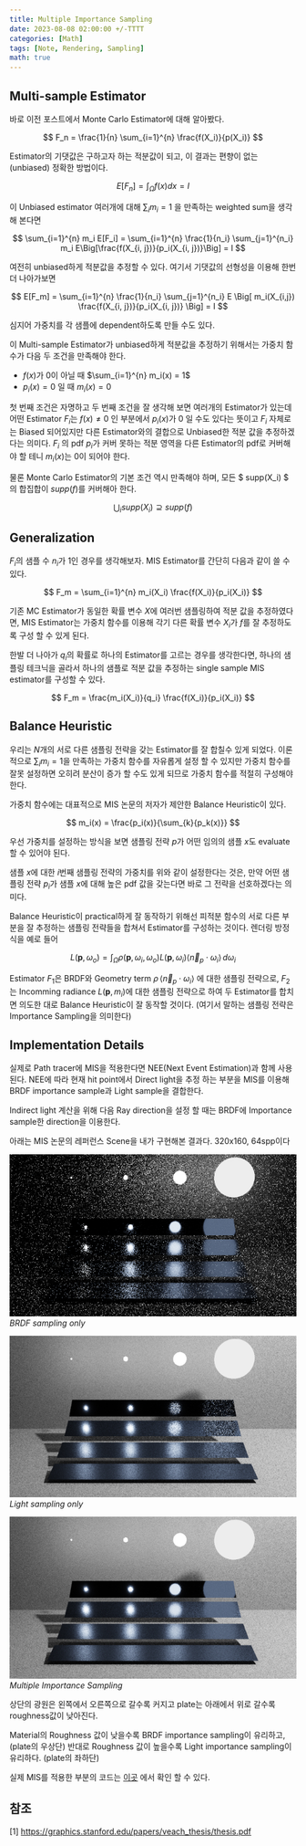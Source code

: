 ```yaml
---
title: Multiple Importance Sampling
date: 2023-08-08 02:00:00 +/-TTTT
categories: [Math]
tags: [Note, Rendering, Sampling]  
math: true
---
```


## Multi-sample Estimator

바로 이전 포스트에서 Monte Carlo Estimator에 대해 알아봤다. 

$$ F_n = \frac{1}{n} \sum_{i=1}^{n} \frac{f(X_i)}{p(X_i)} $$

Estimator의 기댓값은 구하고자 하는 적분값이 되고, 이 결과는 편향이 없는(unbiased) 정확한 방법이다.

$$ E[F_n] = \int_{\Omega} f(x) dx = I$$

이 Unbiased estimator 여러개에 대해 $\sum_{i} m_i = 1$ 을 만족하는 weighted sum을 생각해 본다면

$$ \sum_{i=1}^{n} m_i E[F_i] = \sum_{i=1}^{n} \frac{1}{n_i} \sum_{j=1}^{n_i} m_i E\Big[\frac{f(X_{i, j})}{p_i(X_{i, j})}\Big] = I $$

여전히 unbiased하게 적분값을 추정할 수 있다. 여기서 기댓값의 선형성을 이용해 한번 더 나아가보면

$$ E[F_m] = \sum_{i=1}^{n} \frac{1}{n_i} \sum_{j=1}^{n_i} E \Big[ m_i(X_{i,j}) \frac{f(X_{i, j})}{p_i(X_{i, j})} \Big] = I $$

심지어 가중치를 각 샘플에 dependent하도록 만들 수도 있다.

이 Multi-sample Estimator가 unbiased하게 적분값을 추정하기 위해서는 가중치 함수가 다음 두 조건을 만족해야 한다.

- $f(x)$가 $0$이 아닐 때 $\sum_{i=1}^{n} m_i(x) = 1$ 
- $p_i(x)=0$ 일 때 $m_i(x) = 0$ 

첫 번째 조건은 자명하고 두 번째 조건을 잘 생각해 보면 여러개의 Estimator가 있는데 어떤 Estimator $F_i$는 $f(x) \ne 0$ 인 부분에서 $p_i(x)$가 $0$ 일 수도 있다는 뜻이고 $F_i$ 자체로는 Biased 되어있지만 다른 Estimator와의 결합으로 Unbiased한 적분 값을 추정하겠다는 의미다. $F_i$ 의 pdf $p_i$가 커버 못하는 적분 영역을 다른 Estimator의 pdf로 커버해야 할 테니 $m_i(x)$는 $0$이 되어야 한다. 

물론 Monte Carlo Estimator의 기본 조건 역시 만족해야 하며, 모든 $ supp(X_i) $ 의 합집합이 $supp(f)$를 커버해아 한다.

$$ \bigcup_i supp(X_i) \supseteq supp(f) $$

## Generalization

$F_i$의 샘플 수 $n_i$가 1인 경우를 생각해보자. MIS Estimator를 간단히 다음과 같이 쓸 수 있다.

$$ F_m = \sum_{i=1}^{n} m_i(X_i) \frac{f(X_i)}{p_i(X_i)} $$

기존 MC Estimator가 동일한 확률 변수 $X$에 여러번 샘플링하여 적분 값을 추정하였다면, MIS Estimator는 가중치 함수를 이용해 각기 다른 확률 변수 $X_i$가 $f$를 잘 추정하도록 구성 할 수 있게 된다.

한발 더 나아가 $q_i$의 확률로 하나의 Estimator를 고르는 경우를 생각한다면, 하나의 샘플링 테크닉을 골라서 하나의 샘플로 적분 값을 추정하는 single sample MIS estimator를 구성할 수 있다.

$$ F_m = \frac{m_i(X_i)}{q_i} \frac{f(X_i)}{p_i(X_i)} $$

## Balance Heuristic

우리는 $N$개의 서로 다른 샘플링 전략을 갖는 Estimator를 잘 합칠수 있게 되었다. 이론적으로 $\sum_{i} m_i = 1$을 만족하는 가중치 함수를 자유롭게 설정 할 수 있지만 가중치 함수를 잘못 설정하면 오히려 분산이 증가 할 수도 있게 되므로 가중치 함수를 적절히 구성해야 한다. 

가중치 함수에는 대표적으로 MIS 논문의 저자가 제안한 Balance Heuristic이 있다. 

$$ m_i(x) = \frac{p_i(x)}{\sum_{k}{p_k(x)}} $$ 

우선 가중치를 설정하는 방식을 보면 샘플링 전략 $p$가 어떤 임의의 샘플 $x$도 evaluate할 수 있어야 된다.

샘플 $x$에 대한 $i$번째 샘플링 전략의 가중치를 위와 같이 설정한다는 것은, 만약 어떤 샘플링 전략 $p_i$가 샘플 $x$에 대해 높은 pdf 값을 갖는다면 바로 그 전략을 선호하겠다는 의미다. 

Balance Heuristic이 practical하게 잘 동작하기 위해선 피적분 함수의 서로 다른 부분을 잘 추정하는 샘플링 전략들을 합쳐서 Estimator를 구성하는 것이다. 렌더링 방정식을 예로 들어

$$ L(\mathbf{p}, \omega_o) = \int_{\Omega} \rho(\mathbf{p}, \omega_i, \omega_o) L(\mathbf{p}, \omega_i) \langle \vec n_p \cdot \omega_i \rangle \, d\omega_i $$  

Estimator $F_1$은 BRDF와 Geometry term $\rho \, \langle \vec n_p \cdot \omega_i \rangle$ 에 대한 샘플링 전략으로, $F_2$는 Incomming radiance $L(\mathbf{p}, m_i)$에 대한 샘플링 전략으로 하여 두 Estimator를 합치면 의도한 대로 Balance Heuristic이 잘 동작할 것이다. (여기서 말하는 샘플링 전략은 Importance Sampling을 의미한다) 

## Implementation Details

실제로 Path tracer에 MIS을 적용한다면 NEE(Next Event Estimation)과 함께 사용된다. NEE에 따라 현재 hit point에서 Direct light을 추정 하는 부분을 MIS를 이용해 BRDF importance sample과 Light sample을 결합한다. 

Indirect light 계산을 위해 다음 Ray direction을 설정 할 때는 BRDF에 Importance sample한 direction을 이용한다.

아래는 MIS 논문의 레퍼런스 Scene을 내가 구현해본 결과다. 320x160, 64spp이다

![brdf](/assets/img/mis/brdf_sampling.png) _BRDF sampling only_  

![light](/assets/img/mis/light_sampling.png) _Light sampling only_  

![mis](/assets/img/mis/mis.png) _Multiple Importance Sampling_  

상단의 광원은 왼쪽에서 오른쪽으로 갈수록 커지고 plate는 아래에서 위로 갈수록 roughness값이 낮아진다.

Material의 Roughness 값이 낮을수록 BRDF importance sampling이 유리하고, (plate의 우상단)
반대로 Roughness 값이 높을수록 Light importance sampling이 유리하다. (plate의 좌하단)

실제 MIS를 적용한 부분의 코드는 [이곳](https://github.com/Sopiro/Bulbit/blob/a2c6429f9216b06e5fd5d4c429f53cb48c9ec841/src/integrator/path_integrator.cpp#L75) 에서 확인 할 수 있다.


## 참조

[1] <https://graphics.stanford.edu/papers/veach_thesis/thesis.pdf>  

